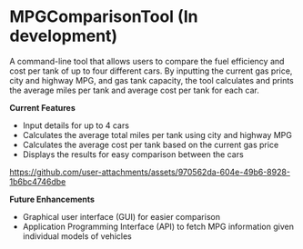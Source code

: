# MPGComparisonTool (In development)

A command-line tool that allows users to compare the fuel efficiency and cost per tank of up to four different cars. By inputting the current gas price, city and highway MPG, and gas tank capacity, the tool calculates and prints the average miles per tank and average cost per tank for each car.

**Current Features**</br>
- Input details for up to 4 cars</br>
- Calculates the average total miles per tank using city and highway MPG</br>
- Calculates the average cost per tank based on the current gas price</br>
- Displays the results for easy comparison between the cars</br>

https://github.com/user-attachments/assets/970562da-604e-49b6-8928-1b6bc4746dbe

**Future Enhancements**</br>
- Graphical user interface (GUI) for easier comparison</br>
- Application Programming Interface (API) to fetch MPG information given individual models of vehicles</br>
